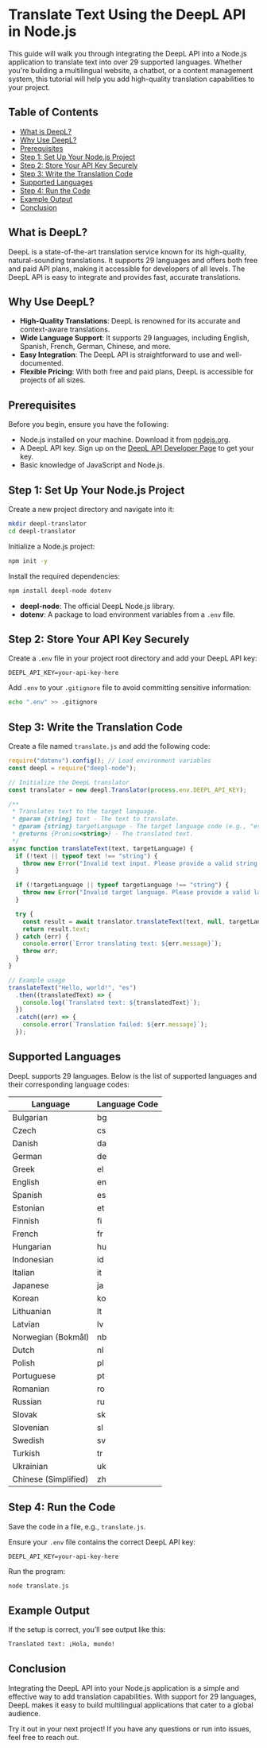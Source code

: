 # Translate Text Using the DeepL API in Node.js

This guide will walk you through integrating the DeepL API into a Node.js application to translate text into over 29 supported languages. Whether you're building a multilingual website, a chatbot, or a content management system, this tutorial will help you add high-quality translation capabilities to your project.

## Table of Contents
- [What is DeepL?](#what-is-deepl)
- [Why Use DeepL?](#why-use-deepl)
- [Prerequisites](#prerequisites)
- [Step 1: Set Up Your Node.js Project](#step-1-set-up-your-nodejs-project)
- [Step 2: Store Your API Key Securely](#step-2-store-your-api-key-securely)
- [Step 3: Write the Translation Code](#step-3-write-the-translation-code)
- [Supported Languages](#supported-languages)
- [Step 4: Run the Code](#step-4-run-the-code)
- [Example Output](#example-output)
- [Conclusion](#conclusion)

## What is DeepL?
DeepL is a state-of-the-art translation service known for its high-quality, natural-sounding translations. It supports 29 languages and offers both free and paid API plans, making it accessible for developers of all levels. The DeepL API is easy to integrate and provides fast, accurate translations.

## Why Use DeepL?
- **High-Quality Translations**: DeepL is renowned for its accurate and context-aware translations.
- **Wide Language Support**: It supports 29 languages, including English, Spanish, French, German, Chinese, and more.
- **Easy Integration**: The DeepL API is straightforward to use and well-documented.
- **Flexible Pricing**: With both free and paid plans, DeepL is accessible for projects of all sizes.

## Prerequisites
Before you begin, ensure you have the following:

- Node.js installed on your machine. Download it from [nodejs.org](https://nodejs.org/).
- A DeepL API key. Sign up on the [DeepL API Developer Page](https://www.deepl.com/pro-api) to get your key.
- Basic knowledge of JavaScript and Node.js.

## Step 1: Set Up Your Node.js Project
Create a new project directory and navigate into it:

```bash
mkdir deepl-translator
cd deepl-translator
```

Initialize a Node.js project:

```bash
npm init -y
```

Install the required dependencies:

```bash
npm install deepl-node dotenv
```

- **deepl-node**: The official DeepL Node.js library.
- **dotenv**: A package to load environment variables from a `.env` file.

## Step 2: Store Your API Key Securely
Create a `.env` file in your project root directory and add your DeepL API key:

```env
DEEPL_API_KEY=your-api-key-here
```

Add `.env` to your `.gitignore` file to avoid committing sensitive information:

```bash
echo ".env" >> .gitignore
```

## Step 3: Write the Translation Code
Create a file named `translate.js` and add the following code:

```javascript
require("dotenv").config(); // Load environment variables
const deepl = require("deepl-node");

// Initialize the DeepL translator
const translator = new deepl.Translator(process.env.DEEPL_API_KEY);

/**
 * Translates text to the target language.
 * @param {string} text - The text to translate.
 * @param {string} targetLanguage - The target language code (e.g., "es" for Spanish).
 * @returns {Promise<string>} - The translated text.
 */
async function translateText(text, targetLanguage) {
  if (!text || typeof text !== "string") {
    throw new Error("Invalid text input. Please provide a valid string.");
  }

  if (!targetLanguage || typeof targetLanguage !== "string") {
    throw new Error("Invalid target language. Please provide a valid language code.");
  }

  try {
    const result = await translator.translateText(text, null, targetLanguage);
    return result.text;
  } catch (err) {
    console.error(`Error translating text: ${err.message}`);
    throw err;
  }
}

// Example usage
translateText("Hello, world!", "es")
  .then((translatedText) => {
    console.log(`Translated text: ${translatedText}`);
  })
  .catch((err) => {
    console.error(`Translation failed: ${err.message}`);
  });
```

## Supported Languages
DeepL supports 29 languages. Below is the list of supported languages and their corresponding language codes:

| Language               | Language Code |
|------------------------|---------------|
| Bulgarian             | bg            |
| Czech                 | cs            |
| Danish                | da            |
| German                | de            |
| Greek                 | el            |
| English               | en            |
| Spanish               | es            |
| Estonian              | et            |
| Finnish               | fi            |
| French                | fr            |
| Hungarian             | hu            |
| Indonesian            | id            |
| Italian               | it            |
| Japanese              | ja            |
| Korean                | ko            |
| Lithuanian            | lt            |
| Latvian               | lv            |
| Norwegian (Bokmål)    | nb            |
| Dutch                 | nl            |
| Polish                | pl            |
| Portuguese            | pt            |
| Romanian              | ro            |
| Russian               | ru            |
| Slovak                | sk            |
| Slovenian             | sl            |
| Swedish               | sv            |
| Turkish               | tr            |
| Ukrainian             | uk            |
| Chinese (Simplified)  | zh            |

## Step 4: Run the Code
Save the code in a file, e.g., `translate.js`.

Ensure your `.env` file contains the correct DeepL API key:

```env
DEEPL_API_KEY=your-api-key-here
```

Run the program:

```bash
node translate.js
```

## Example Output
If the setup is correct, you’ll see output like this:

```bash
Translated text: ¡Hola, mundo!
```

## Conclusion
Integrating the DeepL API into your Node.js application is a simple and effective way to add translation capabilities. With support for 29 languages, DeepL makes it easy to build multilingual applications that cater to a global audience.

Try it out in your next project! If you have any questions or run into issues, feel free to reach out.

